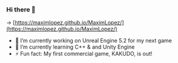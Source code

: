 ### Hi there 👋
-> [https://maximlopez.github.io/MaximLopez/](https://maximlopez.github.io/MaximLopez/)

- 🔭 I’m currently working on Unreal Engine 5.2 for my next game
- 🌱 I’m currently learning C++ & and Unity Engine
- ⚡ Fun fact: My first commercial game, KAKUDO, is out!

<!--
**MaximLopez/MaximLopez** is a ✨ _special_ ✨ repository because its `README.md` (this file) appears on your GitHub profile.

Here are some ideas to get you started:

- 🔭 I’m currently working on ...
- 🌱 I’m currently learning ...
- 👯 I’m looking to collaborate on ...
- 🤔 I’m looking for help with ...
- 💬 Ask me about ...
- 📫 How to reach me: ...
- 😄 Pronouns: ...
- ⚡ Fun fact: ...
-->
